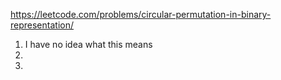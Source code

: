 https://leetcode.com/problems/circular-permutation-in-binary-representation/

1. I have no idea what this means
2. 
3. 
